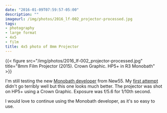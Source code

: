 ```yaml
---
date: "2016-01-09T07:59:57-05:00"
description: ""
imageurl: /img/photos/2016_lf-002_projector-processed.jpg
tags:
- photography
- large format
- 4x5
- film
title: 4x5 photo of 8mm Projector
---
```


{{< figure src="/img/photos/2016_lf-002_projector-processed.jpg" title="8mm Film Projector (2015). Crown Graphic. HP5+ in R3 Monobath" >}}


I'm still testing the new
[Monobath developer](http://www.baty.net/2015/first-attempt-using-r3-monobath/)
from New55. My
[first attempt](http://www.baty.net/2015/first-attempt-using-r3-monobath/)
didn't go terribly well but this one looks much better. The projector was
shot on HP5+ using a Crown Graphic. Exposure was f/5.6 for 1/10th second.

I would love to continue using the Monobath developer, as it's so easy to use.

<!--more-->
